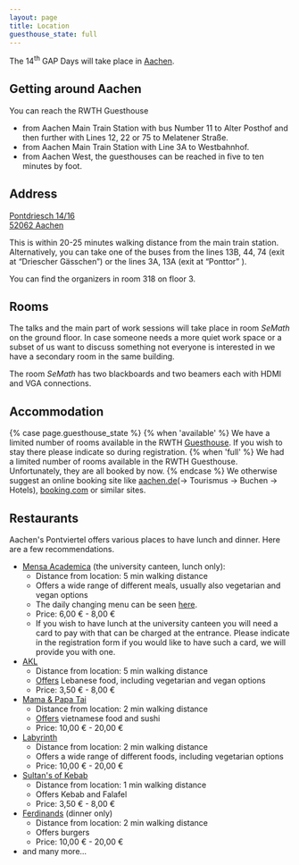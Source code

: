 ```yaml
---
layout: page
title: Location
guesthouse_state: full
---
```


The 14<sup>th</sup> GAP Days will take place in [Aachen](https://www.aachen.de/).

<h2>Getting around Aachen</h2>

You can reach the RWTH Guesthouse 
- from Aachen Main Train Station with bus Number 11 to Alter Posthof and then further with Lines 12, 22 or 75 to Melatener Straße.
- from Aachen Main Train Station with Line 3A to Westbahnhof.
- from Aachen West, the guesthouses can be reached in five to ten minutes by foot.

<h2>Address</h2>

<a href="https://www.openstreetmap.org/#map=19/50.78018/6.08095">
Pontdriesch 14/16<br/>
52062 Aachen</a>

This is within 20-25 minutes walking distance from the main train station. Alternatively, you can take one of the buses from the lines 13B, 44, 74 (exit at “Driescher Gässchen”) or the lines 3A, 13A (exit at “Ponttor” ).

You can find the organizers in room 318 on floor 3.

<h2>Rooms</h2>

The talks and the main part of work sessions will take place in room *SeMath* on
the ground floor. In case someone needs a more quiet work space or a subset of
us want to discuss something not everyone is interested in we have a secondary
room in the same building.

The room *SeMath* has two blackboards and two beamers each with HDMI and VGA connections.

<h2>Accommodation</h2>

{% case page.guesthouse_state %}
{% when 'available' %}
We have a limited number of rooms available in the RWTH [Guesthouse](https://www.rwth-aachen.de/cms/root/Die-RWTH/Kontakt-Anreise/Raumverwaltung/~bdst/Gaestehaeuser/?lidx=1). If you wish to stay there please indicate so during registration.
{% when 'full' %}
We had a limited number of rooms available in the RWTH Guesthouse. Unfortunately, they are all booked by now. 
{% endcase %}
We otherwise suggest an online booking site like [aachen.de](www.aachen.de)(-> Tourismus -> Buchen -> Hotels), [booking.com](https://www.booking.com/) or similar sites.

<h2>Restaurants</h2>

Aachen's Pontviertel offers various places to have lunch and dinner. Here are a few recommendations.

- [Mensa Academica](https://www.openstreetmap.org/search?whereami=1&query=50.78164%2C6.07640#map=19/50.78164/6.07640) (the university canteen, lunch only): 
    - Distance from location: 5 min walking distance
    - Offers a wide range of different meals, usually also vegetarian and vegan options
    - The daily changing menu can be seen [here](https://www.studierendenwerk-aachen.de/en/eating-drinking/mensa-academica-wochenplan-en-kopie.html).
    - Price: 6,00 € - 8,00 €
    - If you wish to have lunch at the university canteen you will need a card to pay with that can be charged at the entrance. Please indicate in the registration form if you would like to have such a card, we will provide you with one.
- [AKL](https://www.openstreetmap.org/search?whereami=1&query=50.77687%2C6.08320#map=19/50.77687/6.08320)
    - Distance from location: 5 min walking distance
    - [Offers](https://www.akl-orient.de/speisekarte) Lebanese food, including vegetarian and vegan options 
    - Price: 3,50 € - 8,00 €
- [Mama & Papa Tai](https://www.openstreetmap.org/search?whereami=1&query=50.77950%2C6.08032#map=19/50.77950/6.08032)
    - Distance from location: 2 min walking distance
    - [Offers](https://mamaundpapatai.de/speisekarte-2/) vietnamese food and sushi
    - Price: 10,00 € - 20,00 €
- [Labyrinth](https://www.openstreetmap.org/search?whereami=1&query=50.78072%2C6.07962#map=19/50.78072/6.07962)
    - Distance from location: 2 min walking distance
    - Offers a wide range of different foods, including vegetarian options
    - Price: 10,00 € - 20,00 €
- [Sultan's of Kebab](https://www.openstreetmap.org/node/5240616476#map=19/50.78010/6.08043)
    - Distance from location: 1 min walking distance
    - Offers Kebab and Falafel
    - Price: 3,50 € - 8,00 €
- [Ferdinands](https://www.openstreetmap.org/search?whereami=1&query=50.77984%2C6.08049#map=19/50.77984/6.08049) (dinner only)
    - Distance from location: 2 min walking distance
    - Offers burgers
    - Price: 10,00 € - 20,00 €
- and many more...


